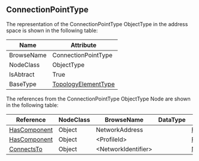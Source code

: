 <!-- objecttype -->
## ConnectionPointType
The representation of the ConnectionPointType ObjectType in the address space is shown in the following table:  

|Name|Attribute|
|---|---|
|BrowseName|ConnectionPointType|
|NodeClass|ObjectType|
|IsAbtract|True|
|BaseType|[TopologyElementType](../../ObjectTypes/TopologyElementType/readme.md)|

The references from the ConnectionPointType ObjectType Node are shown in the following table:  

|Reference|NodeClass|BrowseName|DataType|TypeDefinition|ModellingRule|
|---|---|---|---|---|---|
|[HasComponent](../../../Core/Part3/ReferenceTypes/HasComponent/readme.md)|Object|NetworkAddress||[FunctionalGroupType](../../ObjectTypes/FunctionalGroupType/readme.md)|[Mandatory](../../../Core/Objects/Mandatory/readme.md)|
|[HasComponent](../../../Core/Part3/ReferenceTypes/HasComponent/readme.md)|Object|&lt;ProfileId&gt;||[ProtocolType](../../ObjectTypes/ProtocolType/readme.md)|[MandatoryPlaceholder](../../../Core/Objects/MandatoryPlaceholder/readme.md)|
|[ConnectsTo](../../ReferenceTypes/ConnectsTo/readme.md)|Object|&lt;NetworkIdentifier&gt;||[NetworkType](../../ObjectTypes/NetworkType/readme.md)|[OptionalPlaceholder](../../../Core/Objects/OptionalPlaceholder/readme.md)|


